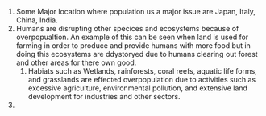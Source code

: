 

1. Some Major location where population us a major issue are Japan, Italy, China, India.
2. Humans are disrupting other specices and ecosystems because of overpopualtion. An example of this can be seen when land is used for farming in order to produce and provide humans with more food but in doing this ecosystems are ddystoryed due to humans clearing out forest and other areas for there own good.
	1.  Habiats such as Wetlands, rainforests, coral reefs, aquatic life forms, and grasslands are effected overpopulation due to activities such as excessive agriculture, environmental pollution, and extensive land development for industries and other sectors.
3. 
